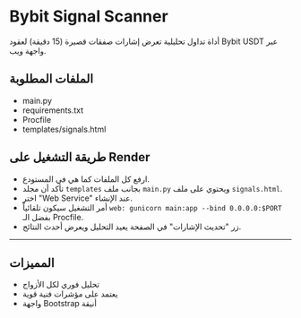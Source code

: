 # Bybit Signal Scanner

أداة تداول تحليلية تعرض إشارات صفقات قصيرة (15 دقيقة) لعقود Bybit USDT عبر واجهة ويب.

## الملفات المطلوبة

- main.py
- requirements.txt
- Procfile
- templates/signals.html

## طريقة التشغيل على Render

- ارفع كل الملفات كما هي في المستودع.
- تأكد أن مجلد `templates` بجانب ملف `main.py` ويحتوي على ملف `signals.html`.
- اختر "Web Service" عند الإنشاء.
- أمر التشغيل سيكون تلقائياً `web: gunicorn main:app --bind 0.0.0.0:$PORT` بفضل الـ Procfile.
- زر "تحديث الإشارات" في الصفحة يعيد التحليل ويعرض أحدث النتائج.

---

## المميزات
- تحليل فوري لكل الأزواج
- يعتمد على مؤشرات فنية قوية
- واجهة Bootstrap أنيقة
